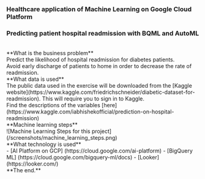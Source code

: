 ### Healthcare application of Machine Learning on Google Cloud Platform </br>
### Predicting patient hospital readmission with BQML and AutoML 
</br>
**What is the business problem** 
</br>
Predict the likelihood of hospital readmission for diabetes patients. </br>
Avoid early discharge of patients to home in order to decrease the rate of readmission. 
</br>
**What data is used** 
</br>
The public data used in the exercise will be downloaded from the [Kaggle website](https://www.kaggle.com/friedrichschneider/diabetic-dataset-for-readmission). This will require you to sign in to Kaggle.  
</br>
Find the descriptions of the variables [here](https://www.kaggle.com/iabhishekofficial/prediction-on-hospital-readmission) 
</br>
**Machine learning steps** 
</br>
![Machine Learning Steps for this project](/screenshots/machine_learning_steps.png) </br>
**What technology is used** 
</br>
- [AI Platform on GCP] (https://cloud.google.com/ai-platform)
- [BigQuery ML] (https://cloud.google.com/bigquery-ml/docs)
- [Looker] (https://looker.com/)
</br>
**The end.** </br>